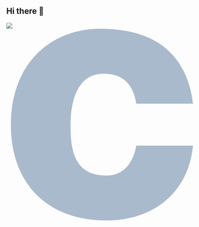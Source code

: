 ## Hi there 👋

<img src="https://cdn.jsdelivr.net/gh/devicons/devicon@latest/icons/c/c-original.svge" />
          
<svg viewBox="0 0 128 128">
            <path fill="#a9bacd" d="M125 50c-4-32-24-50-62-50C29 0 3 24 3 64c0 39 24 64 64 64 32 0 55-19 58-50H87c-2 11-8 20-20 20-21 0-24-16-24-33 0-23 8-35 22-35 13 0 20 7 22 20z"></path>
            </svg>
          
          
          
